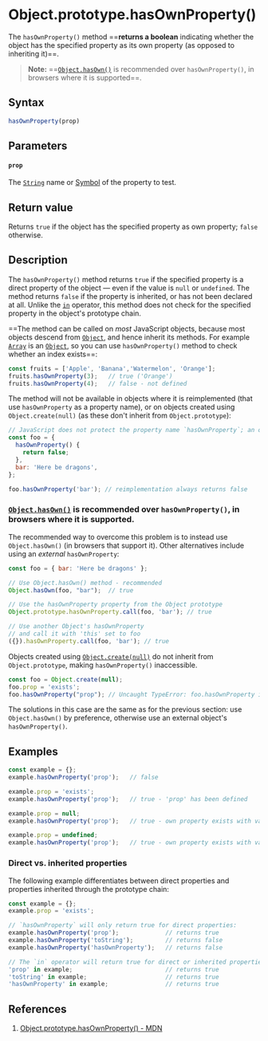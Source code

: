 # Object.prototype.hasOwnProperty()

The `hasOwnProperty()` method ==**returns a boolean** indicating whether the object has the specified property as its own property (as opposed to inheriting it)==.

> **Note:** ==[`Object.hasOwn()`](https://developer.mozilla.org/en-US/docs/Web/JavaScript/Reference/Global_Objects/Object/hasOwn) is recommended over `hasOwnProperty()`, in browsers where it is supported==.

## Syntax

```js
hasOwnProperty(prop)
```

## Parameters

#### `prop`

The [`String`](https://developer.mozilla.org/en-US/docs/Web/JavaScript/Reference/Global_Objects/String) name or [Symbol](https://developer.mozilla.org/en-US/docs/Web/JavaScript/Reference/Global_Objects/Symbol) of the property to test.

## Return value

Returns `true` if the object has the specified property as own property; `false` otherwise.

## Description

The `hasOwnProperty()` method returns `true` if the specified property is a direct property of the object — even if the value is `null` or `undefined`. The method returns `false` if the property is inherited, or has not been declared at all. Unlike the [`in`](https://developer.mozilla.org/en-US/docs/Web/JavaScript/Reference/Operators/in) operator, this method does not check for the specified property in the object's prototype chain.

==The method can be called on *most* JavaScript objects, because most objects descend from [`Object`](https://developer.mozilla.org/en-US/docs/Web/JavaScript/Reference/Global_Objects/Object), and hence inherit its methods. For example [`Array`](https://developer.mozilla.org/en-US/docs/Web/JavaScript/Reference/Global_Objects/Array) is an [`Object`](https://developer.mozilla.org/en-US/docs/Web/JavaScript/Reference/Global_Objects/Object), so you can use `hasOwnProperty()` method to check whether an index exists==:

```js
const fruits = ['Apple', 'Banana','Watermelon', 'Orange'];
fruits.hasOwnProperty(3);   // true ('Orange')
fruits.hasOwnProperty(4);   // false - not defined
```

The method will not be available in objects where it is reimplemented (that use `hasOwnProperty` as a property name), or on objects created using `Object.create(null)` (as these don't inherit from `Object.prototype`):

```js
// JavaScript does not protect the property name `hasOwnProperty`; an object that has a property with this name may return incorrect results:
const foo = {
  hasOwnProperty() {
    return false;
  },
  bar: 'Here be dragons',
};

foo.hasOwnProperty('bar'); // reimplementation always returns false
```

### [`Object.hasOwn()`](https://developer.mozilla.org/en-US/docs/Web/JavaScript/Reference/Global_Objects/Object/hasOwn) is recommended over `hasOwnProperty()`, in browsers where it is supported.

The recommended way to overcome this problem is to instead use `Object.hasOwn()` (in browsers that support it). Other alternatives include using an *external* `hasOwnProperty`:

```js
const foo = { bar: 'Here be dragons' };

// Use Object.hasOwn() method - recommended
Object.hasOwn(foo, "bar");  // true

// Use the hasOwnProperty property from the Object prototype
Object.prototype.hasOwnProperty.call(foo, 'bar'); // true

// Use another Object's hasOwnProperty
// and call it with 'this' set to foo
({}).hasOwnProperty.call(foo, 'bar'); // true
```

Objects created using [`Object.create(null)`](https://developer.mozilla.org/en-US/docs/Web/JavaScript/Reference/Global_Objects/Object/create) do not inherit from `Object.prototype`, making `hasOwnProperty()` inaccessible.

```js
const foo = Object.create(null);
foo.prop = 'exists';
foo.hasOwnProperty("prop"); // Uncaught TypeError: foo.hasOwnProperty is not a function
```

The solutions in this case are the same as for the previous section: use `Object.hasOwn()` by preference, otherwise use an external object's `hasOwnProperty()`.

## Examples

```js
const example = {};
example.hasOwnProperty('prop');   // false

example.prop = 'exists';
example.hasOwnProperty('prop');   // true - 'prop' has been defined

example.prop = null;
example.hasOwnProperty('prop');   // true - own property exists with value of null

example.prop = undefined;
example.hasOwnProperty('prop');   // true - own property exists with value of undefined
```

### Direct vs. inherited properties

The following example differentiates between direct properties and properties inherited through the prototype chain:

```js
const example = {};
example.prop = 'exists';

// `hasOwnProperty` will only return true for direct properties:
example.hasOwnProperty('prop');             // returns true
example.hasOwnProperty('toString');         // returns false
example.hasOwnProperty('hasOwnProperty');   // returns false

// The `in` operator will return true for direct or inherited properties:
'prop' in example;                          // returns true
'toString' in example;                      // returns true
'hasOwnProperty' in example;                // returns true
```

## References

1. [Object.prototype.hasOwnProperty() - MDN](https://developer.mozilla.org/en-US/docs/Web/JavaScript/Reference/Global_Objects/Object/hasOwnProperty)